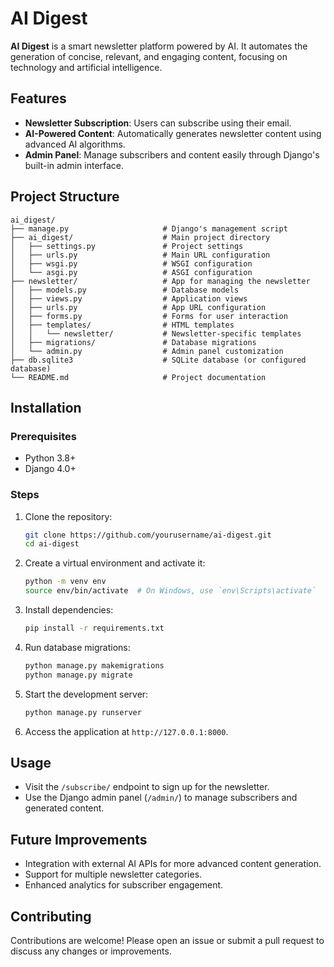 # AI Digest

**AI Digest** is a smart newsletter platform powered by AI. It automates the generation of concise, relevant, and engaging content, focusing on technology and artificial intelligence.

## Features
- **Newsletter Subscription**: Users can subscribe using their email.
- **AI-Powered Content**: Automatically generates newsletter content using advanced AI algorithms.
- **Admin Panel**: Manage subscribers and content easily through Django's built-in admin interface.

## Project Structure
```
ai_digest/
├── manage.py                     # Django's management script
├── ai_digest/                    # Main project directory
│   ├── settings.py               # Project settings
│   ├── urls.py                   # Main URL configuration
│   ├── wsgi.py                   # WSGI configuration
│   └── asgi.py                   # ASGI configuration
├── newsletter/                   # App for managing the newsletter
│   ├── models.py                 # Database models
│   ├── views.py                  # Application views
│   ├── urls.py                   # App URL configuration
│   ├── forms.py                  # Forms for user interaction
│   ├── templates/                # HTML templates
│   │   └── newsletter/           # Newsletter-specific templates
│   ├── migrations/               # Database migrations
│   └── admin.py                  # Admin panel customization
├── db.sqlite3                    # SQLite database (or configured database)
└── README.md                     # Project documentation
```

## Installation

### Prerequisites
- Python 3.8+
- Django 4.0+

### Steps
1. Clone the repository:
   ```bash
   git clone https://github.com/yourusername/ai-digest.git
   cd ai-digest
   ```

2. Create a virtual environment and activate it:
   ```bash
   python -m venv env
   source env/bin/activate  # On Windows, use `env\Scripts\activate`
   ```

3. Install dependencies:
   ```bash
   pip install -r requirements.txt
   ```

4. Run database migrations:
   ```bash
   python manage.py makemigrations
   python manage.py migrate
   ```

5. Start the development server:
   ```bash
   python manage.py runserver
   ```

6. Access the application at `http://127.0.0.1:8000`.

## Usage
- Visit the `/subscribe/` endpoint to sign up for the newsletter.
- Use the Django admin panel (`/admin/`) to manage subscribers and generated content.

## Future Improvements
- Integration with external AI APIs for more advanced content generation.
- Support for multiple newsletter categories.
- Enhanced analytics for subscriber engagement.

## Contributing
Contributions are welcome! Please open an issue or submit a pull request to discuss any changes or improvements.
